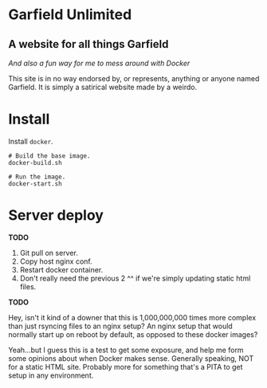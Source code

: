 # Garfield Unlimited

## A website for all things Garfield

*And also a fun way for me to mess around with Docker*

This site is in no way endorsed by, or represents, anything or anyone named Garfield. It is simply a satirical website made by a weirdo.

# Install

Install `docker`.

```
# Build the base image.
docker-build.sh

# Run the image.
docker-start.sh
```

# Server deploy

**TODO**

1. Git pull on server.
1. Copy host nginx conf.
1. Restart docker container.
1. Don't really need the previous 2 ^^ if we're simply updating static html files.

**TODO**

Hey, isn't it kind of a downer that this is 1,000,000,000 times more complex than just rsyncing files to an nginx setup? An nginx setup that would normally start up on reboot by default, as opposed to these docker images?

Yeah...but I guess this is a test to get some exposure, and help me form some opinions about when Docker makes sense. Generally speaking, NOT for a static HTML site. Probably more for something that's a PITA to get setup in any environment.

